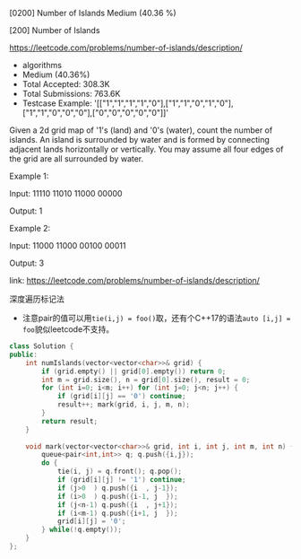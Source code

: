 [0200] Number of Islands                                            Medium (40.36 %)

<!--front-->	
[200] Number of Islands  

https://leetcode.com/problems/number-of-islands/description/

* algorithms
* Medium (40.36%)
* Total Accepted:    308.3K
* Total Submissions: 763.6K
* Testcase Example:  '[["1","1","1","1","0"],["1","1","0","1","0"],["1","1","0","0","0"],["0","0","0","0","0"]]'

Given a 2d grid map of '1's (land) and '0's (water), count the number of islands. An island is surrounded by water and is formed by connecting adjacent lands horizontally or vertically. You may assume all four edges of the grid are all surrounded by water.

Example 1:


Input:
11110
11010
11000
00000

Output: 1


Example 2:


Input:
11000
11000
00100
00011

Output: 3







<!--back-->

link: https://leetcode.com/problems/number-of-islands/description/

深度遍历标记法

* 注意pair的值可以用`tie(i,j) = foo()`取，还有个C++17的语法`auto [i,j] = foo`貌似leetcode不支持。

```cpp
class Solution {
public:
    int numIslands(vector<vector<char>>& grid) {
        if (grid.empty() || grid[0].empty()) return 0;
        int m = grid.size(), n = grid[0].size(), result = 0;
        for (int i=0; i<m; i++) for (int j=0; j<n; j++) {
            if (grid[i][j] == '0') continue;
            result++; mark(grid, i, j, m, n);
        }
        return result;
    }
    
    void mark(vector<vector<char>>& grid, int i, int j, int m, int n) {
        queue<pair<int,int>> q; q.push({i,j});
        do {
            tie(i, j) = q.front(); q.pop();
            if (grid[i][j] != '1') continue; 
            if (j>0  ) q.push({i  , j-1});
            if (i>0  ) q.push({i-1, j  });
            if (j<n-1) q.push({i  , j+1});
            if (i<m-1) q.push({i+1, j  });
            grid[i][j] = '0';
        } while(!q.empty());
    }
};
```




